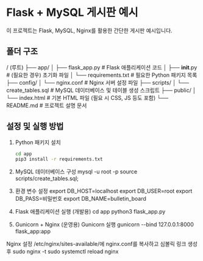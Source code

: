 # Flask + MySQL 게시판 예시

이 프로젝트는 Flask, MySQL, Nginx를 활용한 간단한 게시판 예시입니다.

## 폴더 구조
/ (루트)
├── app/
│   ├── flask_app.py         # Flask 애플리케이션 코드
│   ├── __init__.py          # (필요한 경우) 초기화 파일
│   └── requirements.txt     # 필요한 Python 패키지 목록
├── config/
│   └── nginx.conf           # Nginx 서버 설정 파일
├── scripts/
│   └── create_tables.sql    # MySQL 데이터베이스 및 테이블 생성 스크립트
├── public/
│   └── index.html           # 기본 HTML 파일 (필요 시 CSS, JS 등도 포함)
└── README.md                # 프로젝트 설명 문서


## 설정 및 실행 방법

1. Python 패키지 설치
   ```bash
   cd app
   pip3 install -r requirements.txt

2. MySQL 데이터베이스 구성
mysql -u root -p
source scripts/create_tables.sql;

3. 환경 변수 설정
export DB_HOST=localhost
export DB_USER=root
export DB_PASS=비밀번호
export DB_NAME=bulletin_board

4. Flask 애플리케이션 실행 (개발용)
cd app
python3 flask_app.py

5. Gunicorn + Nginx (운영용)
Gunicorn 실행
gunicorn --bind 127.0.0.1:8000 flask_app:app

Nginx 설정
/etc/nginx/sites-available/에 nginx.conf를 복사하고 심볼릭 링크 생성 후
sudo nginx -t
sudo systemctl reload nginx

